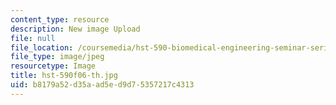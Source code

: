 ```yaml
---
content_type: resource
description: New image Upload
file: null
file_location: /coursemedia/hst-590-biomedical-engineering-seminar-series-developing-professional-skills-fall-2006/b8179a52d35aad5ed9d75357217c4313_hst-590f06-th.jpg
file_type: image/jpeg
resourcetype: Image
title: hst-590f06-th.jpg
uid: b8179a52-d35a-ad5e-d9d7-5357217c4313
---
```

